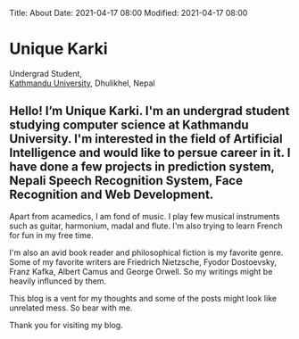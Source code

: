 Title: About
Date: 2021-04-17 08:00
Modified: 2021-04-17 08:00

# Unique Karki
Undergrad Student, <br>
[Kathmandu University](https://ku.edu.np/), Dhulikhel, Nepal

Hello! I’m Unique Karki. I'm an undergrad student studying computer science at Kathmandu University. I'm interested in the field of Artificial Intelligence and would like to persue career in it. I have done a few projects in prediction system, Nepali Speech Recognition System, Face Recognition and Web Development. 
---

Apart from acamedics, I am fond of music. I play few musical instruments such as guitar, harmonium, madal and flute. I'm also trying to learn French for fun in my free time.

I'm also an avid book reader and philosophical fiction is my favorite genre. Some of my favorite writers are Friedrich Nietzsche, Fyodor Dostoevsky, Franz Kafka, Albert Camus and George Orwell. So my writings might be heavily influnced by them.

This blog is a vent for my thoughts and some of the posts might look like unrelated mess. So bear with me. 

Thank you for visiting my blog.